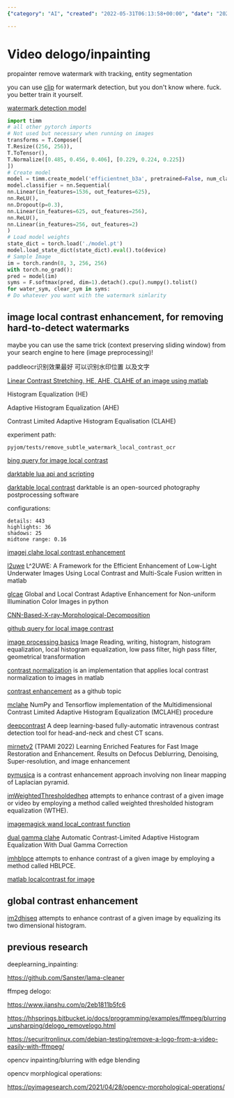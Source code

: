 ```yaml
---
{"category": "AI", "created": "2022-05-31T06:13:58+00:00", "date": "2022-05-31 06:13:58", "description": "This article compares two methods for detecting and removing watermarks. Comment A focuses on video watermarks using specific transforms/models, while Comment B emphasizes local contrast enhancement for subtle watermark detection improvements.", "modified": "2023-10-01T08:53:31+08:00", "tags": ["dewatermark", "remove watermark", "royalty free", "stub"], "title": "Video Delogo_Inpainting"}

---
```


# Video delogo/inpainting

propainter remove watermark with tracking, entity segmentation

you can use [clip](https://github.com/LAION-AI/LAION-5B-WatermarkDetection) for watermark detection, but you don't know where. fuck. you better train it yourself.

[watermark detection model](https://wandb.ai/arkseal/laion-watermark-detection/artifacts/model/model/f88165bb9d2cbccc51b5)

```python
import timm
# all other pytorch imports
# Not used but necessary when running on images
transforms = T.Compose([
T.Resize((256, 256)),
T.ToTensor(),
T.Normalize([0.485, 0.456, 0.406], [0.229, 0.224, 0.225])
])
# Create model
model = timm.create_model('efficientnet_b3a', pretrained=False, num_classes=2)
model.classifier = nn.Sequential(
nn.Linear(in_features=1536, out_features=625),
nn.ReLU(),
nn.Dropout(p=0.3),
nn.Linear(in_features=625, out_features=256),
nn.ReLU(),
nn.Linear(in_features=256, out_features=2)
)
# Load model weights
state_dict = torch.load('./model.pt')
model.load_state_dict(state_dict).eval().to(device)
# Sample Image
im = torch.randn(8, 3, 256, 256)
with torch.no_grad():
pred = model(im)
syms = F.softmax(pred, dim=1).detach().cpu().numpy().tolist()
for water_sym, clear_sym in syms:
# Do whatever you want with the watermark simlarity

```

## image local contrast enhancement, for removing hard-to-detect watermarks

maybe you can use the same trick (context preserving sliding window) from your search engine to here (image preprocessing)!

paddleocr识别效果最好 可以识别水印位置 以及文字

[Linear Contrast Stretching, HE, AHE, CLAHE of an image using matlab](https://github.com/Tejesh-Raut/Image-Linear-Contrast-Stretching-HE-AHE-CLAHE-Gray-Scale-Transformation)

Histogram Equalization (HE)

Adaptive Histogram Equalization (AHE)

Contrast Limited Adaptive Histogram Equalisation (CLAHE)

experiment path:

`pyjom/tests/remove_subtle_watermark_local_contrast_ocr`

[bing query for image local contrast](https://cn.bing.com/search?q=image+local+contrast&qs=n&form=QBRE&sp=-1&pq=image+local+contrast&sc=2-20&sk=&cvid=55BB4B6B6AE74F8FA6271F34C6201403&ghsh=0&ghacc=0&ghpl=)

[darktable lua api and scripting](https://darktable-org.github.io/luadocs/lua.scripts.manual/scripts/examples/api_version)

[darktable local contrast](https://docs.darktable.org/usermanual/development/en/module-reference/processing-modules/local-contrast/) darktable is an open-sourced photography postprocessing software

configurations:

```log
details: 443
highlights: 36
shadows: 25
midtone range: 0.16

```

[imagej clahe local contrast enhancement](https://imagej.net/plugins/clahe)

[l2uwe](https://github.com/tunai/l2uwe) L^2UWE: A Framework for the Efficient Enhancement of Low-Light Underwater Images Using Local Contrast and Multi-Scale Fusion written in matlab

[glcae](https://github.com/pengyan510/glcae) Global and Local Contrast Adaptive Enhancement for Non-uniform Illumination Color Images in python

[CNN-Based-X-ray-Morphological-Decomposition](https://github.com/tahanimadmad/CNN-Based-X-ray-Morphological-Decomposition-)

[github query for local image contrast](https://github.com/search?p=2&q=image+local+contrast&type=Repositories)

[image processing basics](https://github.com/Auggen21/image_processing_basics) Image Reading, writing, histogram, histogram equalization, local histogram equalization, low pass filter, high pass filter, geometrical transformation

[contrast normalization](https://github.com/Dinista/Contrast-Normalization) is an implementation that applies local contrast normalization to images in matlab

[contrast enhancement](https://github.com/topics/contrast-enhancement?l=python) as a github topic

[mclahe](https://github.com/VincentStimper/mclahe) NumPy and Tensorflow implementation of the Multidimensional Contrast Limited Adaptive Histogram Equalization (MCLAHE) procedure

[deepcontrast](https://github.com/AIM-Harvard/DeepContrast) A deep learning-based fully-automatic intravenous contrast detection tool for head-and-neck and chest CT scans.

[mirnetv2](https://github.com/swz30/MIRNetv2) (TPAMI 2022) Learning Enriched Features for Fast Image Restoration and Enhancement. Results on Defocus Deblurring, Denoising, Super-resolution, and image enhancement

[pymusica](https://github.com/lafith/pymusica) is a contrast enhancement approach involving non linear mapping of Laplacian pyramid.

[imWeightedThresholdedheq](https://github.com/Mamdasn/imWeightedThresholdedheq) attempts to enhance contrast of a given image or video by employing a method called weighted thresholded histogram equalization (WTHE).

[imagemagick wand local_contrast function](https://www.geeksforgeeks.org/wand-local_contrast-function-python/)

[dual gamma clahe](https://github.com/dimimal/dual_gamma_clahe) Automatic Contrast-Limited Adaptive Histogram Equalization With Dual Gamma Correction

[imhblpce](https://github.com/Mamdasn/imhblpce) attempts to enhance contrast of a given image by employing a method called HBLPCE.

[matlab localcontrast for image](https://ww2.mathworks.cn/help/images/ref/localcontrast.html)

## global contrast enhancement

[im2dhiseq](https://github.com/Mamdasn/im2dhisteq)  attempts to enhance contrast of a given image by equalizing its two dimensional histogram.

## previous research

deeplearning_inpainting:

https://github.com/Sanster/lama-cleaner

ffmpeg delogo:

https://www.jianshu.com/p/2eb1811b5fc6

https://hhsprings.bitbucket.io/docs/programming/examples/ffmpeg/blurring_unsharping/delogo_removelogo.html

https://securitronlinux.com/debian-testing/remove-a-logo-from-a-video-easily-with-ffmpeg/

opencv inpainting/blurring with edge blending

opencv morphlogical operations:

https://pyimagesearch.com/2021/04/28/opencv-morphological-operations/
